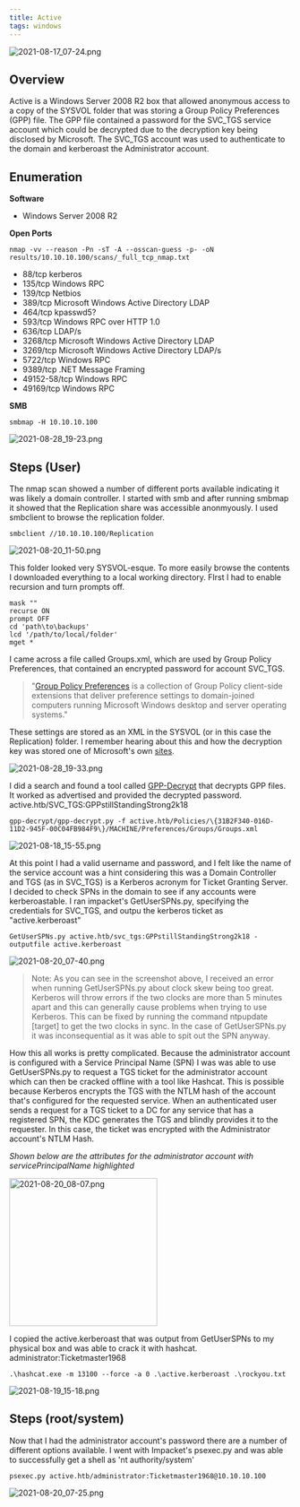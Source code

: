 ```yaml
---
title: Active
tags: windows
---
```


![2021-08-17_07-24.png](assets/2021-08-17_07-24.png)

## Overview

Active is a Windows Server 2008 R2 box that allowed anonymous access to a copy of the SYSVOL folder that was storing a Group Policy Preferences (GPP) file. The GPP file contained a password for the SVC_TGS service account which could be decrypted due to the decryption key being disclosed by Microsoft. The SVC_TGS account was used to authenticate to the domain and kerberoast the Administrator account.

## Enumeration

**Software**

* Windows Server 2008 R2

**Open Ports**

```
nmap -vv --reason -Pn -sT -A --osscan-guess -p- -oN results/10.10.10.100/scans/_full_tcp_nmap.txt
```

* 88/tcp  kerberos
* 135/tcp Windows RPC
* 139/tcp Netbios
* 389/tcp Microsoft Windows Active Directory LDAP 
* 464/tcp kpasswd5?
* 593/tcp Windows RPC over HTTP 1.0
* 636/tcp LDAP/s
* 3268/tcp Microsoft Windows Active Directory LDAP 
* 3269/tcp Microsoft Windows Active Directory LDAP/s
* 5722/tcp Windows RPC
* 9389/tcp .NET Message Framing
* 49152-58/tcp Windows RPC
* 49169/tcp Windows RPC

**SMB**

```
smbmap -H 10.10.10.100
```

![2021-08-28_19-23.png](assets/2021-08-28_19-23.png)

## Steps (User)

The nmap scan showed a number of different ports available indicating it was likely a domain controller. I started with smb and after running smbmap it showed that the Replication share was accessible anonmyously.  I used smbclient to browse the replication folder.

```
smbclient //10.10.10.100/Replication 
```

![2021-08-20_11-50.png](assets/2021-08-20_11-50.png)

This folder looked very SYSVOL-esque. To more easily browse the contents I downloaded everything to a local working directory.  FIrst I had to enable recursion and turn prompts off.

```
mask ""
recurse ON
prompt OFF
cd 'path\to\backups'
lcd '/path/to/local/folder'
mget *
```

I came across a file called Groups.xml, which are used by Group Policy Preferences, that contained an encrypted password for account SVC_TGS. 

> "[Group Policy Preferences](https://docs.microsoft.com/en-us/previous-versions/windows/it-pro/windows-server-2012-r2-and-2012/dn581922(v=ws.11)) is a collection of Group Policy client-side extensions that deliver preference settings to domain-joined computers running Microsoft Windows desktop and server operating systems." 

These settings are stored as an XML in the SYSVOL (or in this case the Replication) folder. I remember hearing about this and how the decryption key was stored one of Microsoft's own [sites](https://docs.microsoft.com/en-us/openspecs/windows_protocols/ms-gppref/2c15cbf0-f086-4c74-8b70-1f2fa45dd4be?redirectedfrom=MSDN).

![2021-08-28_19-33.png](assets/2021-08-28_19-33.png)

I did a search and found a tool called [GPP-Decrypt](https://github.com/t0thkr1s/gpp-decrypt.git) that decrypts GPP files. It worked as advertised and provided the decrypted password. active.htb/SVC_TGS:GPPstillStandingStrong2k18

```
gpp-decrypt/gpp-decrypt.py -f active.htb/Policies/\{31B2F340-016D-11D2-945F-00C04FB984F9\}/MACHINE/Preferences/Groups/Groups.xml
```

![2021-08-18_15-55.png](assets/2021-08-18_15-55.png)

At this point I had a valid username and password, and I felt like the name of the service account was a hint considering this was a Domain Controller and TGS (as in SVC_TGS) is a Kerberos acronym for Ticket Granting Server. I decided to check SPNs in the domain to see if any accounts were kerberoastable. I ran impacket's GetUserSPNs.py, specifying the credentials for SVC_TGS, and outpu the kerberos ticket as "active.kerberoast"

```
GetUserSPNs.py active.htb/svc_tgs:GPPstillStandingStrong2k18 -outputfile active.kerberoast
```

![2021-08-20_07-40.png](assets/2021-08-20_07-40.png)

> Note: As you can see in the screenshot above, I received an error when running GetUserSPNs.py about clock skew being too great. Kerberos will throw errors if the two clocks are more than 5 minutes apart and this can generally cause problems when trying to use Kerberos. This can be fixed by running the command ntpupdate [target] to get the two clocks in sync. In the case of GetUserSPNs.py it was inconsequential as it was able to spit out the SPN anyway. 

How this all works is pretty complicated. Because the administrator account is configured with a Service Principal Name (SPN) I was was able to use GetUserSPNs.py to request a TGS ticket for the administrator account which can then be cracked offline with a tool like Hashcat. This is possible because Kerberos encrypts the TGS with the NTLM hash of the account that's configured for the requested service.  When an authenticated user sends a request for a TGS ticket to a DC for any service that has a registered SPN, the KDC generates the TGS and blindly provides it to the requester. In this case, the ticket was encrypted with the Administrator account's NTLM Hash.

*Shown below are the attributes for the administrator account with servicePrincipalName highlighted*

<img src="assets/2021-08-20_08-07.png" title="" alt="2021-08-20_08-07.png" width="264">

I copied the active.kerberoast that was output from GetUserSPNs to my physical box and was able to crack it with hashcat. administrator:Ticketmaster1968

```
.\hashcat.exe -m 13100 --force -a 0 .\active.kerberoast .\rockyou.txt
```

![2021-08-19_15-18.png](assets/2021-08-19_15-18.png)

## Steps (root/system)

Now that I had the administrator account's password there are a number of different options available. I went with Impacket's psexec.py and was able to successfully get a shell as 'nt authority/system'

```
psexec.py active.htb/administrator:Ticketmaster1968@10.10.10.100
```

![2021-08-20_07-25.png](assets/2021-08-20_07-25.png)
